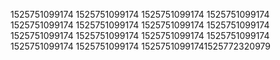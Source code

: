 1525751099174
1525751099174
1525751099174
1525751099174
1525751099174
1525751099174
1525751099174
1525751099174
1525751099174
1525751099174
1525751099174
1525751099174
1525751099174
1525751099174
15257510991741525772320979